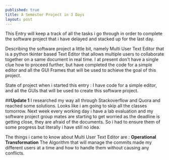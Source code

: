 ```yaml
---
published: true
title: A Semester Project in 3 Days 
layout: post
---
```

This Entry will keep a track of all the tasks i go through in order to complete the software project that i have delayed and stacked up for the last day.

Describing the software project a little bit, namely Multi User Text Editor that is a python tkinter based Text Editor that allows multiple users to collaborate together on a same document in real time. I at present don't have a single clue how to proceed further, but have completed the code for a simple editor and all the GUI Frames that will be used to achieve the goal of this project.

State of project when i started this entry : I have code for a simple editor, and all the GUIs that will be used to create this software project.

##**Update 1**
I researched my way all through Stackoverflow and Quora and reached some solutions. Looks like i am going to skip all the classes tomorrow. Next week every working day i have a lab evaluation and my software project group mates are starting to get worried as the deadline is getting close, they are afraid of the documents. So i had to ensure them of some progress but literally i have still no idea. 

The things i came to know about Multi User Text Editor are :
**Operational Transformation** The Algorithm that will manage the commits made my different users at a time and how to handle them without causing any conflicts.